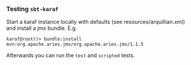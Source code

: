 ### Testing `sbt-karaf`

Start a karaf instance locally with defaults (see resources/arquillian.xml) and install a jmx bundle. E.g.

```shell
karaf@root()> bundle:install mvn:org.apache.aries.jmx/org.apache.aries.jmx/1.1.5
```

Afterwards you can run the `test` and `scripted` tests.